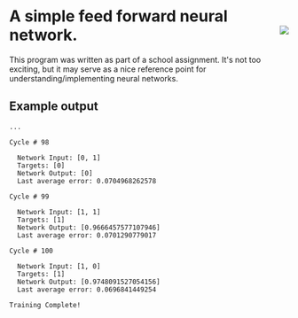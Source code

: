 # A simple feed forward neural network. <img align="right" src="https://s11.postimg.org/wxur5xoj7/pynet.png">

This program was written as part of a school assignment.
It's not too exciting, but it may serve as a nice reference
point for understanding/implementing neural networks.

## Example output

    ...

    Cycle # 98

	  Network Input: [0, 1]
	  Targets: [0]
	  Network Output: [0]
	  Last average error: 0.0704968262578

    Cycle # 99

	  Network Input: [1, 1]
	  Targets: [1]
	  Network Output: [0.9666457577107946]
	  Last average error: 0.0701290779017

    Cycle # 100

	  Network Input: [1, 0]
	  Targets: [1]
	  Network Output: [0.9748091527054156]
	  Last average error: 0.0696841449254

    Training Complete!

